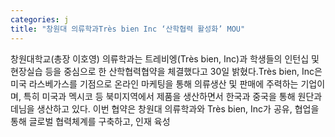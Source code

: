 ```yaml
---
categories: j
title: "창원대 의류학과Très bien Inc ‘산학협력 활성화’ MOU"
---
```

창원대학교(총장 이호영) 의류학과는 트레비엥(Tr&egrave;s bien, Inc)과 학생들의 인턴십 및 현장실습 등을 중심으로 한 산학협력협약을 체결했다고 30일 밝혔다.Tr&egrave;s bien, Inc은 미국 라스베가스를 기점으로 온라인 마케팅을 통해 의류생산 및 판매에 주력하는 기업이며, 특히 미국과 멕시코 등 북미지역에서 제품을 생산하면서 한국과 중국을 통해 원단과 데님을 생산하고 있다. 이번 협약은 창원대 의류학과와 Tr&egrave;s bien, Inc가 공유, 협업을 통해 글로벌 협력체계를 구축하고, 인재 육성